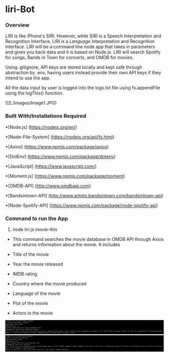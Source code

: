# liri-Bot
### Overview
LIRI is like iPhone's SIRI. However, while SIRI is a Speech Interpretation and Recognition Interface, LIRI is a _Language_ Interpretation and Recognition Interface.
LIRI will be a command line node app that takes in parameters and gives you back data and it is based on Node.js.
 LIRI will search Spotify for songs, Bands in Town for concerts, and OMDB for movies.


Using .gitignore, API keys are stored locally and kept safe through abstraction by .env, having users instead provide their own API keys if they intend to use the app.

All the data input by user is logged into the logs.txt file using fs.appendFile using the logThis() function.

![][./images/Image1.JPG)

### Built With/Installations Required

*[Node.js] (https://nodejs.org/en/)

*[Node-File-System] (https://nodejs.org/api/fs.html)

*[Axios] (https://www.npmjs.com/package/axios)

*[DotEnv] (https://www.npmjs.com/package/dotenv)

*[JavaScript] (https://www.javascript.com/)

*[Moment.js] (https://www.npmjs.com/package/moment)

*[OMDB-API] (http://www.omdbapi.com)

*[Bandsintown-API] (http://www.artists.bandsintown.com/bandsintown-api)

*[Node-Spotify-API] (https://www.npmjs.com/package/node-spotify-api)

### Command to run the App

1. node liri.js movie-this <movie name>

*  This command searches the movie database in OMDB API through Axios and returns information about the movie.
   It includes 

* Title of the movie
* Year the movie released
* IMDB rating
* Country where the movie produced
* Language of the movie
* Plot of the movie
* Actors in the movie

![](images/Movie-this1.PNG)
![](images/Movie-this2.PNG)